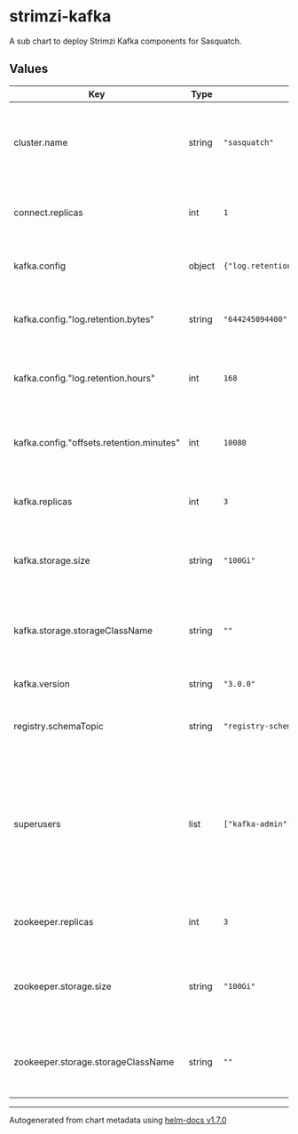 # strimzi-kafka

A sub chart to deploy Strimzi Kafka components for Sasquatch.

## Values

| Key | Type | Default | Description |
|-----|------|---------|-------------|
| cluster.name | string | `"sasquatch"` | Name used for the Kafka cluster, and used by Strimzi for many annotations. |
| connect.replicas | int | `1` | Number of Kafka Connect replicas to run. |
| kafka.config | object | `{"log.retention.bytes":"644245094400","log.retention.hours":168,"offsets.retention.minutes":10080}` | Configuration overrides for the Kafka server. |
| kafka.config."log.retention.bytes" | string | `"644245094400"` | Maximum retained number of bytes for a topic's data. |
| kafka.config."log.retention.hours" | int | `168` | Number of days for a topic's data to be retained. |
| kafka.config."offsets.retention.minutes" | int | `10080` | Number of minutes for a consumer group's offsets to be retained. |
| kafka.replicas | int | `3` | Number of Kafka broker replicas to run. |
| kafka.storage.size | string | `"100Gi"` | Size of the backing storage disk for each of the Kafka brokers. |
| kafka.storage.storageClassName | string | `""` | Name of a StorageClass to use when requesting persistent volumes. |
| kafka.version | string | `"3.0.0"` | Version of Kafka to deploy. |
| registry.schemaTopic | string | `"registry-schemas"` | Name of the topic used by the Schema Registry |
| superusers | list | `["kafka-admin"]` | A list of usernames for users who should have global admin permissions. These users will be created, along with their credentials. |
| zookeeper.replicas | int | `3` | Number of Zookeeper replicas to run. |
| zookeeper.storage.size | string | `"100Gi"` | Size of the backing storage disk for each of the Zookeeper instances. |
| zookeeper.storage.storageClassName | string | `""` | Name of a StorageClass to use when requesting persistent volumes. |

----------------------------------------------
Autogenerated from chart metadata using [helm-docs v1.7.0](https://github.com/norwoodj/helm-docs/releases/v1.7.0)
